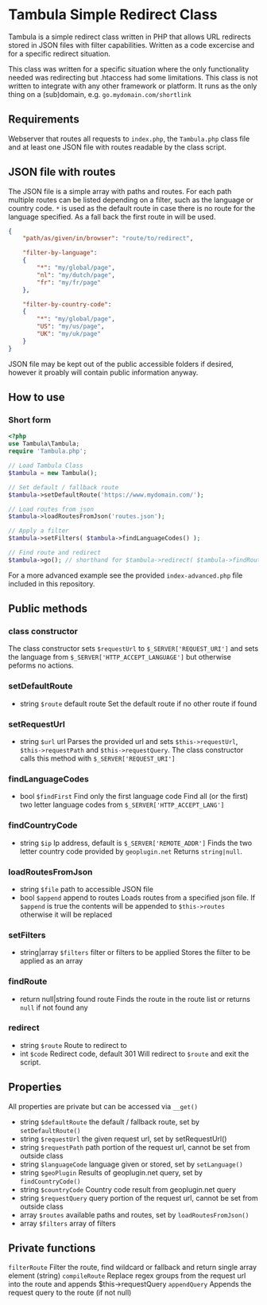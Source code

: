 # Tambula Simple Redirect Class
Tambula is a simple redirect class written in PHP that allows URL redirects stored in JSON files with filter capabilities. Written as a code excercise and for a specific redirect situation.

This class was written for a specific situation where the only functionality needed was redirecting but .htaccess had some limitations. This class is not written to integrate with any other framework or platform. It runs as the only thing on a (sub)domain, e.g. `go.mydomain.com/shortlink`  

## Requirements
Webserver that routes all requests to `index.php`, the `Tambula.php` class file and at least one JSON file with routes readable by the class script.

## JSON file with routes
The JSON file is a simple array with paths and routes. For each path multiple routes can be listed depending on a filter, such as the language or country code. `*`  is used as the default route in case there is no route for the language specified. As a fall back the first route in will be used.
```json
{
    "path/as/given/in/browser": "route/to/redirect",

    "filter-by-language":
    {
        "*": "my/global/page",
        "nl": "my/dutch/page",
        "fr": "my/fr/page"
    },

    "filter-by-country-code":
    {
        "*": "my/global/page",
        "US": "my/us/page",
        "UK": "my/uk/page"
    }
}
````

JSON file may be kept out of the public accessible folders if desired, however it proably will contain public information anyway.

## How to use
### Short form
```php
<?php
use Tambula\Tambula;
require 'Tambula.php';

// Load Tambula Class
$tambula = new Tambula();

// Set default / fallback route
$tambula->setDefaultRoute('https://www.mydomain.com/');

// Load routes from json
$tambula->loadRoutesFromJson('routes.json');

// Apply a filter
$tambula->setFilters( $tambula->findLanguageCodes() );

// Find route and redirect
$tambula->go(); // shorthand for $tambula->redirect( $tambula->findRoute() );
```

For a more advanced example see the provided `index-advanced.php` file included in this repository.

## Public methods
### class constructor
The class constructor sets `$requestUrl` to `$_SERVER['REQUEST_URI']` and sets the language from `$_SERVER['HTTP_ACCEPT_LANGUAGE']` but otherwise peforms no actions.

### setDefaultRoute
* string `$route` default route
Set the default route if no other route if found

### setRequestUrl
* string `$url` url
Parses the provided url and sets `$this->requestUrl`, `$this->requestPath` and `$this->requestQuery`. The class constructor calls this method with `$_SERVER['REQUEST_URI']`

### findLanguageCodes
* bool `$findFirst` Find only the first language code
Find all (or the first) two letter language codes from `$_SERVER['HTTP_ACCEPT_LANG']`

### findCountryCode
* string `$ip` Ip address, default is `$_SERVER['REMOTE_ADDR']`
Finds the two letter country code provided by `geoplugin.net`
Returns `string|null`.

### loadRoutesFromJson
* string `$file` path to accessible JSON file
* bool `$append` append to routes
Loads routes from a specified json file. If `$append` is true the contents will be appended to `$this->routes` otherwise it will be replaced

### setFilters
* string|array `$filters` filter or filters to be applied
Stores the filter to be applied as an array

### findRoute
* return null|string found route
Finds the route in the route list or returns `null` if not found any

### redirect
* string `$route` Route to redirect to
* int `$code` Redirect code, default 301
Will redirect to `$route` and exit the script.

## Properties
All properties are private but can be accessed via `__get()`
* string `$defaultRoute` the default / fallback route, set by `setDefaultRoute()`
* string `$requestUrl` the given request url, set by setRequestUrl()
* string `$requestPath` path portion of the request url, cannot be set from outside class
* string `$languageCode` language given or stored, set by `setLanguage()`
* string `$geoPlugin` Results of geoplugin.net query, set by `findCountryCode()`
* string `$countryCode` Country code result from geoplugin.net query
* string `$requestQuery` query portion of the request url, cannot be set from outside class
* array `$routes` available paths and routes, set by `loadRoutesFromJson()`
* array `$filters` array of filters

## Private functions
`filterRoute` Filter the route, find wildcard or fallback and return single array element (string)
`compileRoute` Replace regex groups from the request url into the route and appends $this->requestQuery
`appendQuery` Appends the request query to the route (if not null)